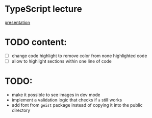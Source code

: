 # TypeScript lecture

[presentation](https://nicovogel.github.io/typescript-lecture/)

# TODO content:

- [ ] change code highlight to remove color from none highlighted code
- [ ] allow to highlight sections within one line of code

# TODO:

- make it possible to see images in dev mode
- implement a validation logic that checks if `a` still works
- add font from `geist` package instead of copying it into the public directory
